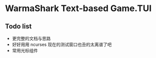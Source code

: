 # WarmaShark Text-based Game.TUI

## Todo list

- 更完整的文档与思路
- 好好用用 ncurses 现在的测试窗口也丑的太离谱了吧
- 常用光标组件
